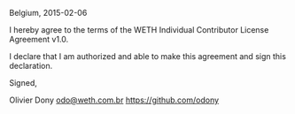Belgium, 2015-02-06

I hereby agree to the terms of the WETH Individual Contributor License
Agreement v1.0.

I declare that I am authorized and able to make this agreement and sign this
declaration.

Signed,

Olivier Dony odo@weth.com.br https://github.com/odony
